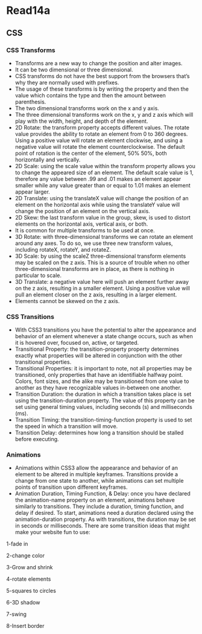 # Read14a
## CSS
### CSS Transforms
-	Transforms are a new way to change the position and alter images.
-	It can be two dimensional or three dimensional.
-	CSS transforms do not have the best support from the browsers that’s why they are normally used with prefixes.
-	The usage of these transforms is by writing the property and then the value which contains the type and then the amount between parenthesis.
-	The two dimensional transforms work on the x and y axis.
-	The three dimensional transforms work on the x, y and z axis which will play with the width, height, and depth of the element. 
-	2D Rotate: the transform property accepts different values. The rotate value provides the ability to rotate an element from 0 to 360 degrees. Using a positive value will rotate an element clockwise, and using a negative value will rotate the element counterclockwise. The default point of rotation is the center of the element, 50% 50%, both horizontally and vertically.
-	2D Scale: using the scale value within the transform property allows you to change the appeared size of an element. The default scale value is 1, therefore any value between .99 and .01 makes an element appear smaller while any value greater than or equal to 1.01 makes an element appear larger.
-	2D Translate: using the translateX value will change the position of an element on the horizontal axis while using the translateY value will change the position of an element on the vertical axis.
-	2D Skew: the last transform value in the group, skew, is used to distort elements on the horizontal axis, vertical axis, or both.
-	It is common for multiple transforms to be used at once.
-	3D Rotate: with three-dimensional transforms we can rotate an element around any axes. To do so, we use three new transform values, including rotateX, rotateY, and rotateZ.
-	3D Scale: by using the scaleZ three-dimensional transform elements may be scaled on the z axis. This is a source of trouble when no other three-dimensional transforms are in place, as there is nothing in particular to scale.
-	3D Translate: a negative value here will push an element further away on the z axis, resulting in a smaller element. Using a positive value will pull an element closer on the z axis, resulting in a larger element.
-	Elements cannot be skewed on the z axis.


### CSS Transitions
-	With CSS3 transitions you have the potential to alter the appearance and behavior of an element whenever a state change occurs, such as when it is hovered over, focused on, active, or targeted.
-	Transitional Property: the transition-property property determines exactly what properties will be altered in conjunction with the other transitional properties.
-	Transitional Properties: it is important to note, not all properties may be transitioned, only properties that have an identifiable halfway point. Colors, font sizes, and the alike may be transitioned from one value to another as they have recognizable values in-between one another.
-	Transition Duration: the duration in which a transition takes place is set using the transition-duration property. The value of this property can be set using general timing values, including seconds (s) and milliseconds (ms).
-	Transition Timing: the transition-timing-function property is used to set the speed in which a transition will move.
-	Transition Delay: determines how long a transition should be stalled before executing.

### Animations
-	Animations within CSS3 allow the appearance and behavior of an element to be altered in multiple keyframes. Transitions provide a change from one state to another, while animations can set multiple points of transition upon different keyframes.
-	Animation Duration, Timing Function, & Delay: once you have declared the animation-name property on an element, animations behave similarly to transitions. They include a duration, timing function, and delay if desired. To start, animations need a duration declared using the animation-duration property. As with transitions, the duration may be set in seconds or milliseconds.
There are some transition ideas that might make your website fun to use:

1-fade in

2-change color

3-Grow and shrink

4-rotate elements

5-squares to circles

6-3D shadow

7-swing

8-Insert border
